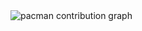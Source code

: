 <picture>
  <source media="(prefers-color-scheme: dark)" srcset="https://raw.githubusercontent.com/Matheus904-12/Matheus904-12/output/pacman-contribution-graph-dark.svg">
  <source media="(prefers-color-scheme: light)" srcset="https://raw.githubusercontent.com/Matheus904-12/Matheus904-12/output/pacman-contribution-graph.svg">
  <img alt="pacman contribution graph" src="https://raw.githubusercontent.com/Matheus904-12/Matheus904-12/output/pacman-contribution-graph.svg">
</picture>
